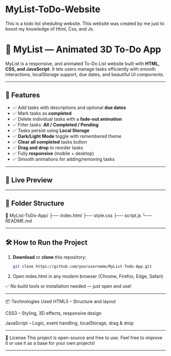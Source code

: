 # MyList-ToDo-Website
This is a todo list sheduling website. This website was created by me just to boost my knowledge of Html, Css, and Js.

# 📝 MyList — Animated 3D To-Do App

MyList is a responsive, and animated To-Do List website built with **HTML, CSS, and JavaScript**. It lets users manage tasks efficiently with smooth interactions, localStorage support, due dates, and beautiful UI components.

---

## 🚀 Features

- ✅ Add tasks with descriptions and optional **due dates**
- ✅ Mark tasks as **completed**
- ✅ Delete individual tasks with a **fade-out animation**
- ✅ Filter tasks: **All / Completed / Pending**
- ✅ Tasks persist using **Local Storage**
- ✅ **Dark/Light Mode** toggle with remembered theme
- ✅ **Clear all completed** tasks button
- ✅ **Drag and drop** to reorder tasks
- ✅ Fully **responsive** (mobile + desktop)
- ✅ Smooth animations for adding/removing tasks

---

## 🌈 Live Preview



---

## 📁 Folder Structure

📁 MyList-ToDo-App/
├── index.html
├── style.css
├── script.js
└── README.md


---

## 🛠️ How to Run the Project

1. **Download** or **clone** this repository:
   ```bash
   git clone https://github.com/yourusername/MyList-Todo-App.git

2. Open index.html in any modern browser (Chrome, Firefox, Edge, Safari)

✅ No build tools or installation needed — just open and use!


---

📦 Technologies Used
HTML5 – Structure and layout

CSS3 – Styling, 3D effects, responsive design

JavaScript – Logic, event handling, localStorage, drag & drop


---

📜 License
This project is open-source and free to use. Feel free to improve it or use it as a base for your own projects!


---
